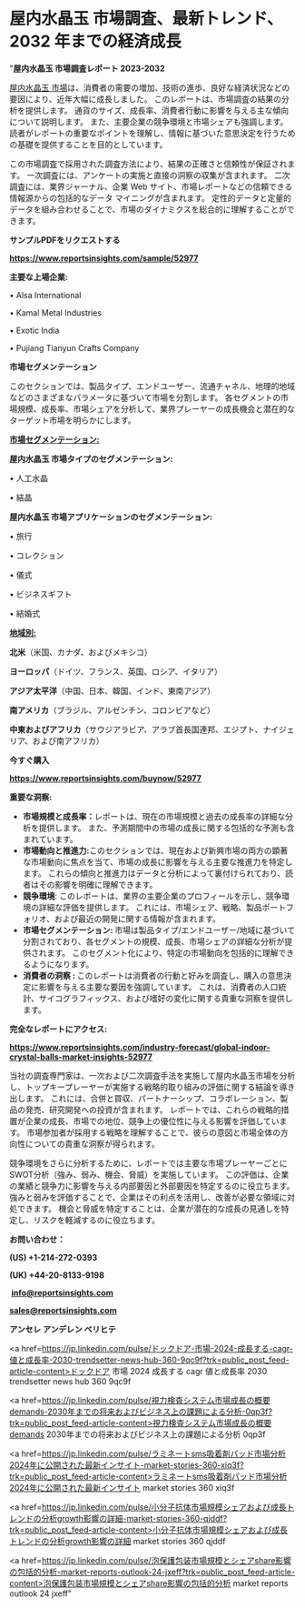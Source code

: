 # 屋内水晶玉 市場調査、最新トレンド、2032 年までの経済成長

"<strong>屋内水晶玉 市場調査レポート 2023-2032</strong>

<a href=https://www.reportsinsights.com/sample/52977>屋内水晶玉 市場</a>は、消費者の需要の増加、技術の進歩、良好な経済状況などの要因により、近年大幅に成長しました。 このレポートは、市場調査の結果の分析を提供します。 通貨のサイズ、成長率、消費者行動に影響を与える主な傾向について説明します。 また、主要企業の競争環境と市場シェアも強調します。 読者がレポートの重要なポイントを理解し、情報に基づいた意思決定を行うための基礎を提供することを目的としています。

この市場調査で採用された調査方法により、結果の正確さと信頼性が保証されます。 一次調査には、アンケートの実施と直接の洞察の収集が含まれます。 二次調査には、業界ジャーナル、企業 Web サイト、市場レポートなどの信頼できる情報源からの包括的なデータ マイニングが含まれます。 定性的データと定量的データを組み合わせることで、市場のダイナミクスを総合的に理解することができます。

<strong><b>サンプルPDFをリクエストする</b></strong>

<a href=https://www.reportsinsights.com/sample/52977><strong><u>https://www.reportsinsights.com/sample/52977</u></strong></a>

<strong>主要な上場企業:</strong>

• Alsa International

• Kamal Metal Industries

• Exotic India

• Pujiang Tianyun Crafts Company

<strong>市場セグメンテーション</strong>

このセクションでは、製品タイプ、エンドユーザー、流通チャネル、地理的地域などのさまざまなパラメータに基づいて市場を分割します。 各セグメントの市場規模、成長率、市場シェアを分析して、業界プレーヤーの成長機会と潜在的なターゲット市場を明らかにします。

<strong><u>市場セグメンテーション</u></strong><strong><u>:</u></strong>

<strong>屋内水晶玉 市場タイプのセグメンテーション:</strong>

• 人工水晶

• 結晶

<strong>屋内水晶玉 市場アプリケーションのセグメンテーション:</strong>

• 旅行

• コレクション

• 儀式

• ビジネスギフト

• 結婚式

<strong><u>地域別</u></strong><strong><u>:</u></strong>

<strong>北米</strong>（米国、カナダ、およびメキシコ）

<strong>ヨーロッパ</strong>（ドイツ、フランス、英国、ロシア、イタリア）

<strong>アジア太平洋</strong>（中国、日本、韓国、インド、東南アジア）

<strong>南アメリカ</strong>（ブラジル、アルゼンチン、コロンビアなど）

<strong>中東およびアフリカ</strong>（サウジアラビア、アラブ首長国連邦、エジプト、ナイジェリア、および南アフリカ）

<strong>今すぐ購入</strong>

<a href=https://www.reportsinsights.com/buynow/52977><strong><u>https://www.reportsinsights.com/buynow/52977</u></strong></a>

<strong>重要な洞察:</strong>
<ul>
  <li><strong>市場規模と成長率：</strong>レポートは、現在の市場規模と過去の成長率の詳細な分析を提供します。 また、予測期間中の市場の成長に関する包括的な予測も含まれています。</li>
  <li><strong>市場動向と推進力:</strong>このセクションでは、現在および新興市場の両方の顕著な市場動向に焦点を当て、市場の成長に影響を与える主要な推進力を特定します。 これらの傾向と推進力はデータと分析によって裏付けられており、読者はその影響を明確に理解できます。</li>
  <li><strong>競争環境</strong>: このレポートは、業界の主要企業のプロフィールを示し、競争環境の詳細な評価を提供します。 これには、市場シェア、戦略、製品ポートフォリオ、および最近の開発に関する情報が含まれます。</li>
  <li><strong>市場セグメンテーション: </strong>市場は製品タイプ/エンドユーザー/地域に基づいて分割されており、各セグメントの規模、成長、市場シェアの詳細な分析が提供されます。 このセグメント化により、特定の市場動向を包括的に理解できるようになります。</li>
  <li><strong>消費者の洞察 : </strong>このレポートは消費者の行動と好みを調査し、購入の意思決定に影響を与える主要な要因を強調しています。 これは、消費者の人口統計、サイコグラフィックス、および嗜好の変化に関する貴重な洞察を提供します。</li>
</ul>
<strong>完全なレポートにアクセス:</strong>

<a href=https://www.reportsinsights.com/industry-forecast/global-indoor-crystal-balls-market-insights-52977><strong><u><b>https://www.reportsinsights.com/industry-forecast/global-indoor-crystal-balls-market-insights-52977</b></u></strong></a>

当社の調査専門家は、一次および二次調査手法を実施して屋内水晶玉市場を分析し、トップキープレーヤーが実施する戦略的取り組みの評価に関する結論を導き出します。 これには、合併と買収、パートナーシップ、コラボレーション、製品の発売、研究開発への投資が含まれます。 レポートでは、これらの戦略的措置が企業の成長、市場での地位、競争上の優位性に与える影響を評価しています。 市場参加者が採用する戦略を理解することで、彼らの意図と市場全体の方向性についての貴重な洞察が得られます。

競争環境をさらに分析するために、レポートでは主要な市場プレーヤーごとにSWOT分析（強み、弱み、機会、脅威）を実施しています。 この評価は、企業の業績と競争力に影響を与える内部要因と外部要因を特定するのに役立ちます。 強みと弱みを評価することで、企業はその利点を活用し、改善が必要な領域に対処できます。 機会と脅威を特定することは、企業が潜在的な成長の見通しを特定し、リスクを軽減するのに役立ちます。

<strong>お問い合わせ：</strong>

<strong>(US) +1-214-272-0393</strong>

<strong>(UK) +44-20-8133-9198</strong>

<strong> </strong><a href=info@reportsinsights.com><strong><u>info@reportsinsights.com</u></strong></a>

<a href=sales@reportsinsights.com><strong><u>sales@reportsinsights.com</u></strong></a>

<strong>アンセレ アンデレン ベリヒテ</strong>

<a href=https://jp.linkedin.com/pulse/ドックドア-市場-2024-成長する-cagr-値と成長率-2030-trendsetter-news-hub-360-9qc9f?trk=public_post_feed-article-content>ドックドア 市場 2024 成長する cagr 値と成長率 2030 trendsetter news hub 360 9qc9f</a>

<a href=https://jp.linkedin.com/pulse/視力検査システム市場成長の概要demands-2030年までの将来およびビジネス上の課題による分析-0qp3f?trk=public_post_feed-article-content>視力検査システム市場成長の概要demands 2030年までの将来およびビジネス上の課題による分析 0qp3f</a>

<a href=https://jp.linkedin.com/pulse/ラミネートsms吸着剤パッド市場分析2024年に公開された最新インサイト-market-stories-360-xiq3f?trk=public_post_feed-article-content>ラミネートsms吸着剤パッド市場分析2024年に公開された最新インサイト market stories 360 xiq3f</a>

<a href=https://jp.linkedin.com/pulse/小分子抗体市場規模シェアおよび成長トレンドの分析growth影響の詳細-market-stories-360-qjddf?trk=public_post_feed-article-content>小分子抗体市場規模シェアおよび成長トレンドの分析growth影響の詳細 market stories 360 qjddf</a>

<a href=https://jp.linkedin.com/pulse/泡保護包装市場規模とシェアshare影響の包括的分析-market-reports-outlook-24-jxeff?trk=public_post_feed-article-content>泡保護包装市場規模とシェアshare影響の包括的分析 market reports outlook 24 jxeff</a>"

